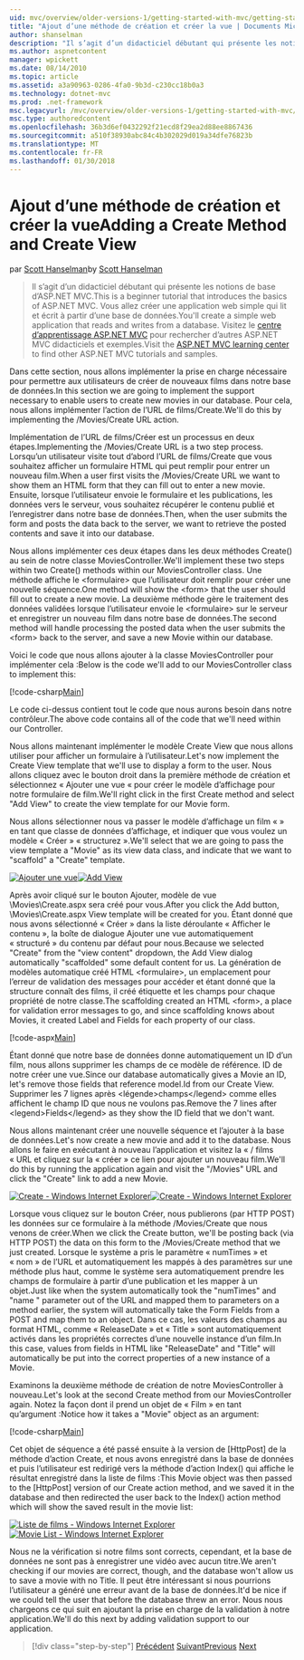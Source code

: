 ```yaml
---
uid: mvc/overview/older-versions-1/getting-started-with-mvc/getting-started-with-mvc-part6
title: "Ajout d’une méthode de création et créer la vue | Documents Microsoft"
author: shanselman
description: "Il s’agit d’un didacticiel débutant qui présente les notions de base d’ASP.NET MVC. Créez une application web simple qui lit et écrit à partir d’une base de données."
ms.author: aspnetcontent
manager: wpickett
ms.date: 08/14/2010
ms.topic: article
ms.assetid: a3a90963-0286-4fa0-9b3d-c230cc18b0a3
ms.technology: dotnet-mvc
ms.prod: .net-framework
msc.legacyurl: /mvc/overview/older-versions-1/getting-started-with-mvc/getting-started-with-mvc-part6
msc.type: authoredcontent
ms.openlocfilehash: 36b3d6ef0432292f21ecd8f29ea2d88ee8867436
ms.sourcegitcommit: a510f38930abc84c4b302029d019a34dfe76823b
ms.translationtype: MT
ms.contentlocale: fr-FR
ms.lasthandoff: 01/30/2018
---
```

<a name="adding-a-create-method-and-create-view"></a><span data-ttu-id="b83c6-104">Ajout d’une méthode de création et créer la vue</span><span class="sxs-lookup"><span data-stu-id="b83c6-104">Adding a Create Method and Create View</span></span>
====================
<span data-ttu-id="b83c6-105">par [Scott Hanselman](https://github.com/shanselman)</span><span class="sxs-lookup"><span data-stu-id="b83c6-105">by [Scott Hanselman](https://github.com/shanselman)</span></span>

> <span data-ttu-id="b83c6-106">Il s’agit d’un didacticiel débutant qui présente les notions de base d’ASP.NET MVC.</span><span class="sxs-lookup"><span data-stu-id="b83c6-106">This is a beginner tutorial that introduces the basics of ASP.NET MVC.</span></span> <span data-ttu-id="b83c6-107">Vous allez créer une application web simple qui lit et écrit à partir d’une base de données.</span><span class="sxs-lookup"><span data-stu-id="b83c6-107">You'll create a simple web application that reads and writes from a database.</span></span> <span data-ttu-id="b83c6-108">Visitez le [centre d’apprentissage ASP.NET MVC](../../../index.md) pour rechercher d’autres ASP.NET MVC didacticiels et exemples.</span><span class="sxs-lookup"><span data-stu-id="b83c6-108">Visit the [ASP.NET MVC learning center](../../../index.md) to find other ASP.NET MVC tutorials and samples.</span></span>


<span data-ttu-id="b83c6-109">Dans cette section, nous allons implémenter la prise en charge nécessaire pour permettre aux utilisateurs de créer de nouveaux films dans notre base de données.</span><span class="sxs-lookup"><span data-stu-id="b83c6-109">In this section we are going to implement the support necessary to enable users to create new movies in our database.</span></span> <span data-ttu-id="b83c6-110">Pour cela, nous allons implémenter l’action de l’URL de films/Create.</span><span class="sxs-lookup"><span data-stu-id="b83c6-110">We'll do this by implementing the /Movies/Create URL action.</span></span>

<span data-ttu-id="b83c6-111">Implémentation de l’URL de films/Créer est un processus en deux étapes.</span><span class="sxs-lookup"><span data-stu-id="b83c6-111">Implementing the /Movies/Create URL is a two step process.</span></span> <span data-ttu-id="b83c6-112">Lorsqu’un utilisateur visite tout d’abord l’URL de films/Create que vous souhaitez afficher un formulaire HTML qui peut remplir pour entrer un nouveau film.</span><span class="sxs-lookup"><span data-stu-id="b83c6-112">When a user first visits the /Movies/Create URL we want to show them an HTML form that they can fill out to enter a new movie.</span></span> <span data-ttu-id="b83c6-113">Ensuite, lorsque l’utilisateur envoie le formulaire et les publications, les données vers le serveur, vous souhaitez récupérer le contenu publié et l’enregistrer dans notre base de données.</span><span class="sxs-lookup"><span data-stu-id="b83c6-113">Then, when the user submits the form and posts the data back to the server, we want to retrieve the posted contents and save it into our database.</span></span>

<span data-ttu-id="b83c6-114">Nous allons implémenter ces deux étapes dans les deux méthodes Create() au sein de notre classe MoviesController.</span><span class="sxs-lookup"><span data-stu-id="b83c6-114">We'll implement these two steps within two Create() methods within our MoviesController class.</span></span> <span data-ttu-id="b83c6-115">Une méthode affiche le &lt;formulaire&gt; que l’utilisateur doit remplir pour créer une nouvelle séquence.</span><span class="sxs-lookup"><span data-stu-id="b83c6-115">One method will show the &lt;form&gt; that the user should fill out to create a new movie.</span></span> <span data-ttu-id="b83c6-116">La deuxième méthode gère le traitement des données validées lorsque l’utilisateur envoie le &lt;formulaire&gt; sur le serveur et enregistrer un nouveau film dans notre base de données.</span><span class="sxs-lookup"><span data-stu-id="b83c6-116">The second method will handle processing the posted data when the user submits the &lt;form&gt; back to the server, and save a new Movie within our database.</span></span>

<span data-ttu-id="b83c6-117">Voici le code que nous allons ajouter à la classe MoviesController pour implémenter cela :</span><span class="sxs-lookup"><span data-stu-id="b83c6-117">Below is the code we'll add to our MoviesController class to implement this:</span></span>

[!code-csharp[Main](getting-started-with-mvc-part6/samples/sample1.cs)]

<span data-ttu-id="b83c6-118">Le code ci-dessus contient tout le code que nous aurons besoin dans notre contrôleur.</span><span class="sxs-lookup"><span data-stu-id="b83c6-118">The above code contains all of the code that we'll need within our Controller.</span></span>

<span data-ttu-id="b83c6-119">Nous allons maintenant implémenter le modèle Create View que nous allons utiliser pour afficher un formulaire à l’utilisateur.</span><span class="sxs-lookup"><span data-stu-id="b83c6-119">Let's now implement the Create View template that we'll use to display a form to the user.</span></span> <span data-ttu-id="b83c6-120">Nous allons cliquez avec le bouton droit dans la première méthode de création et sélectionnez « Ajouter une vue « pour créer le modèle d’affichage pour notre formulaire de film.</span><span class="sxs-lookup"><span data-stu-id="b83c6-120">We'll right click in the first Create method and select "Add View" to create the view template for our Movie form.</span></span>

<span data-ttu-id="b83c6-121">Nous allons sélectionner nous va passer le modèle d’affichage un film « » en tant que classe de données d’affichage, et indiquer que vous voulez un modèle « Créer » « structurez ».</span><span class="sxs-lookup"><span data-stu-id="b83c6-121">We'll select that we are going to pass the view template a "Movie" as its view data class, and indicate that we want to "scaffold" a "Create" template.</span></span>

<span data-ttu-id="b83c6-122">[![Ajouter une vue](getting-started-with-mvc-part6/_static/image2.png)](getting-started-with-mvc-part6/_static/image1.png)</span><span class="sxs-lookup"><span data-stu-id="b83c6-122">[![Add View](getting-started-with-mvc-part6/_static/image2.png)](getting-started-with-mvc-part6/_static/image1.png)</span></span>

<span data-ttu-id="b83c6-123">Après avoir cliqué sur le bouton Ajouter, modèle de vue \Movies\Create.aspx sera créé pour vous.</span><span class="sxs-lookup"><span data-stu-id="b83c6-123">After you click the Add button, \Movies\Create.aspx View template will be created for you.</span></span> <span data-ttu-id="b83c6-124">Étant donné que nous avons sélectionné « Créer » dans la liste déroulante « Afficher le contenu », la boîte de dialogue Ajouter une vue automatiquement « structuré » du contenu par défaut pour nous.</span><span class="sxs-lookup"><span data-stu-id="b83c6-124">Because we selected "Create" from the "view content" dropdown, the Add View dialog automatically "scaffolded" some default content for us.</span></span> <span data-ttu-id="b83c6-125">La génération de modèles automatique créé HTML &lt;formulaire&gt;, un emplacement pour l’erreur de validation des messages pour accéder et étant donné que la structure connaît des films, il créé étiquette et les champs pour chaque propriété de notre classe.</span><span class="sxs-lookup"><span data-stu-id="b83c6-125">The scaffolding created an HTML &lt;form&gt;, a place for validation error messages to go, and since scaffolding knows about Movies, it created Label and Fields for each property of our class.</span></span>

[!code-aspx[Main](getting-started-with-mvc-part6/samples/sample2.aspx)]

<span data-ttu-id="b83c6-126">Étant donné que notre base de données donne automatiquement un ID d’un film, nous allons supprimer les champs de ce modèle de référence. ID de notre créer une vue.</span><span class="sxs-lookup"><span data-stu-id="b83c6-126">Since our database automatically gives a Movie an ID, let's remove those fields that reference model.Id from our Create View.</span></span> <span data-ttu-id="b83c6-127">Supprimer les 7 lignes après &lt;légende&gt;champs&lt;/legend&gt; comme elles affichent le champ ID que nous ne voulons pas.</span><span class="sxs-lookup"><span data-stu-id="b83c6-127">Remove the 7 lines after &lt;legend&gt;Fields&lt;/legend&gt; as they show the ID field that we don't want.</span></span>

<span data-ttu-id="b83c6-128">Nous allons maintenant créer une nouvelle séquence et l’ajouter à la base de données.</span><span class="sxs-lookup"><span data-stu-id="b83c6-128">Let's now create a new movie and add it to the database.</span></span> <span data-ttu-id="b83c6-129">Nous allons le faire en exécutant à nouveau l’application et visitez la « / films « URL et cliquez sur la « créer » ce lien pour ajouter un nouveau film.</span><span class="sxs-lookup"><span data-stu-id="b83c6-129">We'll do this by running the application again and visit the "/Movies" URL and click the "Create" link to add a new Movie.</span></span>

<span data-ttu-id="b83c6-130">[![Create - Windows Internet Explorer](getting-started-with-mvc-part6/_static/image4.png)](getting-started-with-mvc-part6/_static/image3.png)</span><span class="sxs-lookup"><span data-stu-id="b83c6-130">[![Create - Windows Internet Explorer](getting-started-with-mvc-part6/_static/image4.png)](getting-started-with-mvc-part6/_static/image3.png)</span></span>

<span data-ttu-id="b83c6-131">Lorsque vous cliquez sur le bouton Créer, nous publierons (par HTTP POST) les données sur ce formulaire à la méthode /Movies/Create que nous venons de créer.</span><span class="sxs-lookup"><span data-stu-id="b83c6-131">When we click the Create button, we'll be posting back (via HTTP POST) the data on this form to the /Movies/Create method that we just created.</span></span> <span data-ttu-id="b83c6-132">Lorsque le système a pris le paramètre « numTimes » et « nom » de l’URL et automatiquement les mappés à des paramètres sur une méthode plus haut, comme le système sera automatiquement prendre les champs de formulaire à partir d’une publication et les mapper à un objet.</span><span class="sxs-lookup"><span data-stu-id="b83c6-132">Just like when the system automatically took the "numTimes" and "name " parameter out of the URL and mapped them to parameters on a method earlier, the system will automatically take the Form Fields from a POST and map them to an object.</span></span> <span data-ttu-id="b83c6-133">Dans ce cas, les valeurs des champs au format HTML, comme « ReleaseDate » et « Title » sont automatiquement activés dans les propriétés correctes d’une nouvelle instance d’un film.</span><span class="sxs-lookup"><span data-stu-id="b83c6-133">In this case, values from fields in HTML like "ReleaseDate" and "Title" will automatically be put into the correct properties of a new instance of a Movie.</span></span>

<span data-ttu-id="b83c6-134">Examinons la deuxième méthode de création de notre MoviesController à nouveau.</span><span class="sxs-lookup"><span data-stu-id="b83c6-134">Let's look at the second Create method from our MoviesController again.</span></span> <span data-ttu-id="b83c6-135">Notez la façon dont il prend un objet de « Film » en tant qu’argument :</span><span class="sxs-lookup"><span data-stu-id="b83c6-135">Notice how it takes a "Movie" object as an argument:</span></span>

[!code-csharp[Main](getting-started-with-mvc-part6/samples/sample3.cs)]

<span data-ttu-id="b83c6-136">Cet objet de séquence a été passé ensuite à la version de [HttpPost] de la méthode d’action Create, et nous avons enregistré dans la base de données et puis l’utilisateur est redirigé vers la méthode d’action Index() qui affiche le résultat enregistré dans la liste de films :</span><span class="sxs-lookup"><span data-stu-id="b83c6-136">This Movie object was then passed to the [HttpPost] version of our Create action method, and we saved it in the database and then redirected the user back to the Index() action method which will show the saved result in the movie list:</span></span>

<span data-ttu-id="b83c6-137">[![Liste de films - Windows Internet Explorer](getting-started-with-mvc-part6/_static/image6.png)](getting-started-with-mvc-part6/_static/image5.png)</span><span class="sxs-lookup"><span data-stu-id="b83c6-137">[![Movie List - Windows Internet Explorer](getting-started-with-mvc-part6/_static/image6.png)](getting-started-with-mvc-part6/_static/image5.png)</span></span>

<span data-ttu-id="b83c6-138">Nous ne la vérification si notre films sont corrects, cependant, et la base de données ne sont pas à enregistrer une vidéo avec aucun titre.</span><span class="sxs-lookup"><span data-stu-id="b83c6-138">We aren't checking if our movies are correct, though, and the database won't allow us to save a movie with no Title.</span></span> <span data-ttu-id="b83c6-139">Il peut être intéressant si nous pourrions l’utilisateur a généré une erreur avant de la base de données.</span><span class="sxs-lookup"><span data-stu-id="b83c6-139">It'd be nice if we could tell the user that before the database threw an error.</span></span> <span data-ttu-id="b83c6-140">Nous nous chargeons ce qui suit en ajoutant la prise en charge de la validation à notre application.</span><span class="sxs-lookup"><span data-stu-id="b83c6-140">We'll do this next by adding validation support to our application.</span></span>

>[!div class="step-by-step"]
<span data-ttu-id="b83c6-141">[Précédent](getting-started-with-mvc-part5.md)
[Suivant](getting-started-with-mvc-part7.md)</span><span class="sxs-lookup"><span data-stu-id="b83c6-141">[Previous](getting-started-with-mvc-part5.md)
[Next](getting-started-with-mvc-part7.md)</span></span>
